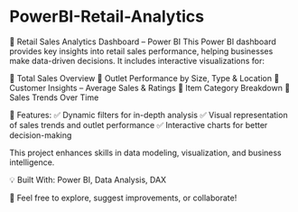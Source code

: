 # PowerBI-Retail-Analytics
🛒 Retail Sales Analytics Dashboard – Power BI
This Power BI dashboard provides key insights into retail sales performance, helping businesses make data-driven decisions. It includes interactive visualizations for:

🔹 Total Sales Overview
🔹 Outlet Performance by Size, Type & Location
🔹 Customer Insights – Average Sales & Ratings
🔹 Item Category Breakdown
🔹 Sales Trends Over Time

🚀 Features:
✅ Dynamic filters for in-depth analysis
✅ Visual representation of sales trends and outlet performance
✅ Interactive charts for better decision-making

This project enhances skills in data modeling, visualization, and business intelligence.

💡 Built With: Power BI, Data Analysis, DAX

📌 Feel free to explore, suggest improvements, or collaborate!
